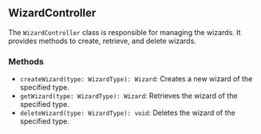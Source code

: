 ## WizardController

The `WizardController` class is responsible for managing the wizards. It provides methods to create, retrieve, and delete wizards.

### Methods

- `createWizard(type: WizardType): Wizard`: Creates a new wizard of the specified type.
- `getWizard(type: WizardType): Wizard`: Retrieves the wizard of the specified type.
- `deleteWizard(type: WizardType): void`: Deletes the wizard of the specified type.
